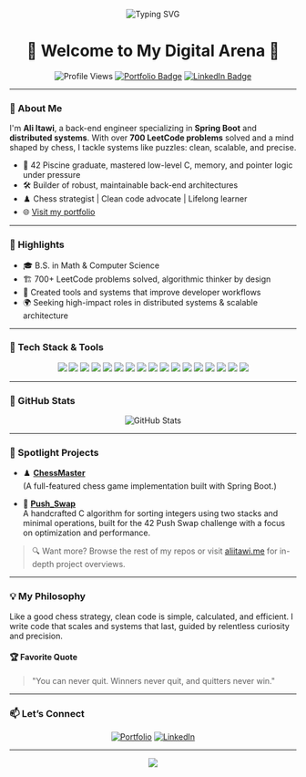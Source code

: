 <!-- Profile README - Ali Itawi (ITAXBOX) -->

<p align="center">
  <img src="https://readme-typing-svg.demolab.com?font=Fira+Code&size=24&pause=1000&color=37B37A&center=true&vCenter=true&width=750&lines=Hi%2C+I'm+Ali+Itawi!;Back-End+Engineer+%7C+Chess+Strategist;Spring+Boot+%7C+Distributed+Systems+%7C+Problem+Solver" alt="Typing SVG" />
</p>

<h1 align="center">🚀 Welcome to My Digital Arena 🚀</h1>

<p align="center">
  <img src="https://komarev.com/ghpvc/?username=ITAXBOX&style=flat-square&color=blue" alt="Profile Views" />
  <a href="https://aliitawi.me/" target="_blank" rel="noopener noreferrer"><img src="https://img.shields.io/badge/Portfolio-aliitawi.me-37B37A?style=flat-square&logo=google-chrome&logoColor=white" alt="Portfolio Badge"/></a>
  <a href="https://www.linkedin.com/in/Ali-Itawi" target="_blank" rel="noopener noreferrer"><img src="https://img.shields.io/badge/LinkedIn-0077B5?style=flat-square&logo=linkedin&logoColor=white" alt="LinkedIn Badge"/></a>
</p>

---

### 👋 About Me

I'm **Ali Itawi**, a back-end engineer specializing in **Spring Boot** and **distributed systems**. With over **700 LeetCode problems** solved and a mind shaped by chess, I tackle systems like puzzles: clean, scalable, and precise.

- 🧠 42 Piscine graduate, mastered low-level C, memory, and pointer logic under pressure
- 🛠️ Builder of robust, maintainable back-end architectures
- ♟️ Chess strategist | Clean code advocate | Lifelong learner
- 🌐 <a href="https://aliitawi.me/" target="_blank" rel="noopener noreferrer">Visit my portfolio</a>

---

### 🧠 Highlights

- 🎓 B.S. in Math & Computer Science
- 🏗️ 700+ LeetCode problems solved, algorithmic thinker by design
- 🧰 Created tools and systems that improve developer workflows
- 🌍 Seeking high-impact roles in distributed systems & scalable architecture

---

### 🚀 Tech Stack & Tools

<p align="center">
  <img src="https://img.shields.io/badge/Java-ED8B00?style=for-the-badge&logo=java&logoColor=white"/>
  <img src="https://img.shields.io/badge/Spring_Boot-6DB33F?style=for-the-badge&logo=springboot&logoColor=white"/>
  <img src="https://img.shields.io/badge/C-A8B9CC?style=for-the-badge&logo=c&logoColor=white"/>
  <img src="https://img.shields.io/badge/Express.js-000000?style=for-the-badge&logo=express&logoColor=white"/>
  <img src="https://img.shields.io/badge/Node.js-339933?style=for-the-badge&logo=nodedotjs&logoColor=white"/>
  <img src="https://img.shields.io/badge/JavaScript-F7DF1E?style=for-the-badge&logo=javascript&logoColor=black"/>
  <img src="https://img.shields.io/badge/Python-3776AB?style=for-the-badge&logo=python&logoColor=white"/>
  <img src="https://img.shields.io/badge/PostgreSQL-4169E1?style=for-the-badge&logo=postgresql&logoColor=white"/>
  <img src="https://img.shields.io/badge/MySQL-4479A1?style=for-the-badge&logo=mysql&logoColor=white"/>
  <img src="https://img.shields.io/badge/MongoDB-47A248?style=for-the-badge&logo=mongodb&logoColor=white"/>
  <img src="https://img.shields.io/badge/Redis-DC382D?style=for-the-badge&logo=redis&logoColor=white"/>
  <img src="https://img.shields.io/badge/Postman-FF6C37?style=for-the-badge&logo=postman&logoColor=white"/>
  <img src="https://img.shields.io/badge/Git-F05032?style=for-the-badge&logo=git&logoColor=white"/>
  <img src="https://img.shields.io/badge/Pandas-150458?style=for-the-badge&logo=pandas&logoColor=white"/>
  <img src="https://img.shields.io/badge/ScikitLearn-F7931E?style=for-the-badge&logo=scikit-learn&logoColor=white"/>
  <img src="https://img.shields.io/badge/PyTorch-EE4C2C?style=for-the-badge&logo=pytorch&logoColor=white"/>
  <img src="https://img.shields.io/badge/TensorFlow-FF6F00?style=for-the-badge&logo=tensorflow&logoColor=white"/>
</p>

---

### 🏅 GitHub Stats

<p align="center">
  <img src="https://github-readme-stats.vercel.app/api?username=ITAXBOX&show_icons=true&theme=radical" alt="GitHub Stats"/>
</p>

---

### 🌟 Spotlight Projects

- ♟️ **[ChessMaster](https://github.com/ITAXBOX/ChessMaster)**  
  (A full-featured chess game implementation built with Spring Boot.)

- 🔲 **[Push_Swap](https://github.com/ITAXBOX/Push_Swap)**  
  A handcrafted C algorithm for sorting integers using two stacks and minimal operations, built for the 42 Push Swap challenge with a focus on optimization and performance.

> 🔍 Want more? Browse the rest of my repos or visit [aliitawi.me](https://aliitawi.me/) for in-depth project overviews.

---

### 💡 My Philosophy

Like a good chess strategy, clean code is simple, calculated, and efficient. I write code that scales and systems that last, guided by relentless curiosity and precision.

#### 🏆 Favorite Quote

> "You can never quit. Winners never quit, and quitters never win."

---

### 📫 Let’s Connect

<p align="center">
  <a href="https://aliitawi.me/" target="_blank" rel="noopener noreferrer"><img src="https://img.shields.io/badge/Portfolio-aliitawi.me-37B37A?style=for-the-badge&logo=google-chrome&logoColor=white" alt="Portfolio"/></a>
  <a href="https://www.linkedin.com/in/Ali-Itawi" target="_blank" rel="noopener noreferrer"><img src="https://img.shields.io/badge/LinkedIn-0077B5?style=for-the-badge&logo=linkedin&logoColor=white" alt="LinkedIn"/></a>
</p>

---

<p align="center">
  <img src="https://capsule-render.vercel.app/api?type=waving&color=gradient&height=120&section=footer"/>
</p>
